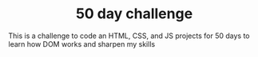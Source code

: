 # <h1 align='center'>50 day challenge</h1>
This is a challenge to code an HTML, CSS, and JS projects for 50 days to learn how DOM works and sharpen my skills
